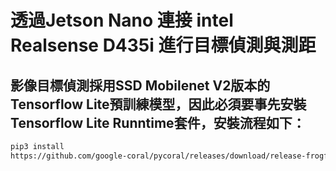 # 透過Jetson Nano 連接 intel Realsense D435i 進行目標偵測與測距
## 影像目標偵測採用SSD Mobilenet V2版本的Tensorflow Lite預訓練模型，因此必須要事先安裝Tensorflow Lite Runntime套件，安裝流程如下：
```bash
pip3 install 
https://github.com/google-coral/pycoral/releases/download/release-frogfish/tflite_runtime-2.5.0-cp36-cp36m-linux_aarch64.whl
```
